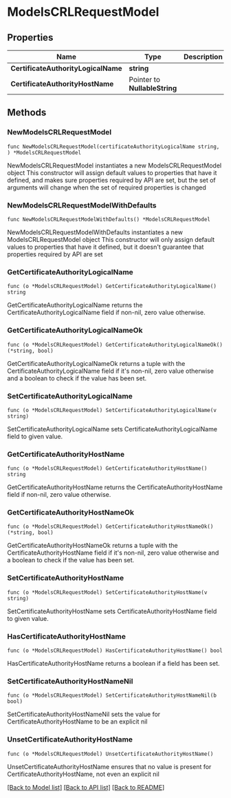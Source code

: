 # ModelsCRLRequestModel

## Properties

Name | Type | Description | Notes
------------ | ------------- | ------------- | -------------
**CertificateAuthorityLogicalName** | **string** |  | 
**CertificateAuthorityHostName** | Pointer to **NullableString** |  | [optional] 

## Methods

### NewModelsCRLRequestModel

`func NewModelsCRLRequestModel(certificateAuthorityLogicalName string, ) *ModelsCRLRequestModel`

NewModelsCRLRequestModel instantiates a new ModelsCRLRequestModel object
This constructor will assign default values to properties that have it defined,
and makes sure properties required by API are set, but the set of arguments
will change when the set of required properties is changed

### NewModelsCRLRequestModelWithDefaults

`func NewModelsCRLRequestModelWithDefaults() *ModelsCRLRequestModel`

NewModelsCRLRequestModelWithDefaults instantiates a new ModelsCRLRequestModel object
This constructor will only assign default values to properties that have it defined,
but it doesn't guarantee that properties required by API are set

### GetCertificateAuthorityLogicalName

`func (o *ModelsCRLRequestModel) GetCertificateAuthorityLogicalName() string`

GetCertificateAuthorityLogicalName returns the CertificateAuthorityLogicalName field if non-nil, zero value otherwise.

### GetCertificateAuthorityLogicalNameOk

`func (o *ModelsCRLRequestModel) GetCertificateAuthorityLogicalNameOk() (*string, bool)`

GetCertificateAuthorityLogicalNameOk returns a tuple with the CertificateAuthorityLogicalName field if it's non-nil, zero value otherwise
and a boolean to check if the value has been set.

### SetCertificateAuthorityLogicalName

`func (o *ModelsCRLRequestModel) SetCertificateAuthorityLogicalName(v string)`

SetCertificateAuthorityLogicalName sets CertificateAuthorityLogicalName field to given value.


### GetCertificateAuthorityHostName

`func (o *ModelsCRLRequestModel) GetCertificateAuthorityHostName() string`

GetCertificateAuthorityHostName returns the CertificateAuthorityHostName field if non-nil, zero value otherwise.

### GetCertificateAuthorityHostNameOk

`func (o *ModelsCRLRequestModel) GetCertificateAuthorityHostNameOk() (*string, bool)`

GetCertificateAuthorityHostNameOk returns a tuple with the CertificateAuthorityHostName field if it's non-nil, zero value otherwise
and a boolean to check if the value has been set.

### SetCertificateAuthorityHostName

`func (o *ModelsCRLRequestModel) SetCertificateAuthorityHostName(v string)`

SetCertificateAuthorityHostName sets CertificateAuthorityHostName field to given value.

### HasCertificateAuthorityHostName

`func (o *ModelsCRLRequestModel) HasCertificateAuthorityHostName() bool`

HasCertificateAuthorityHostName returns a boolean if a field has been set.

### SetCertificateAuthorityHostNameNil

`func (o *ModelsCRLRequestModel) SetCertificateAuthorityHostNameNil(b bool)`

 SetCertificateAuthorityHostNameNil sets the value for CertificateAuthorityHostName to be an explicit nil

### UnsetCertificateAuthorityHostName
`func (o *ModelsCRLRequestModel) UnsetCertificateAuthorityHostName()`

UnsetCertificateAuthorityHostName ensures that no value is present for CertificateAuthorityHostName, not even an explicit nil

[[Back to Model list]](../README.md#documentation-for-models) [[Back to API list]](../README.md#documentation-for-api-endpoints) [[Back to README]](../README.md)


